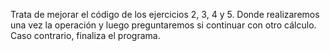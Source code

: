 Trata de mejorar el código de los ejercicios 2, 3, 4 y 5. Donde realizaremos una vez la operación y luego preguntaremos si continuar con otro cálculo. Caso contrario, finaliza el programa.